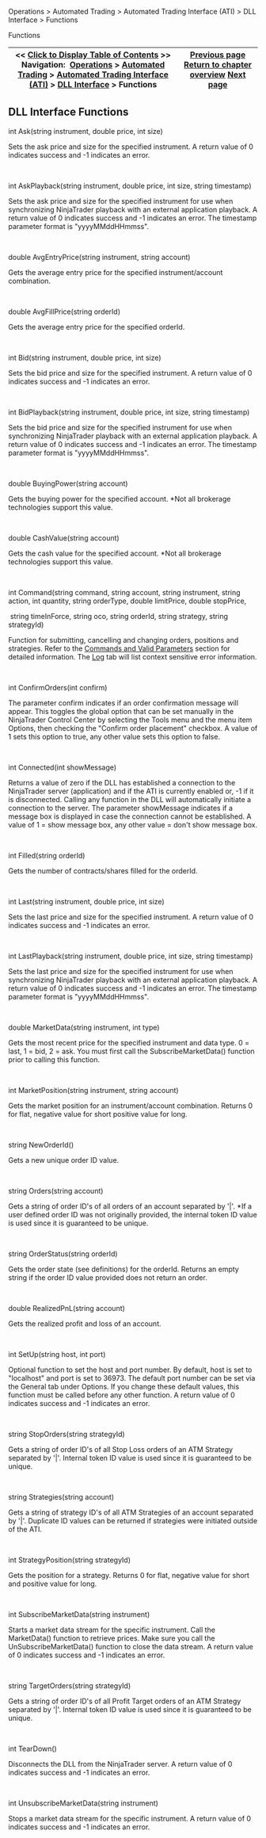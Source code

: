﻿


Operations \> Automated Trading \> Automated Trading Interface (ATI) \> DLL Interface \> Functions






















Functions







| \<\< [Click to Display Table of Contents](functions.md) \>\> **Navigation:**     [Operations](operations-1.md) \> [Automated Trading](automated_trading-1.md) \> [Automated Trading Interface (ATI)](automated_trading_interface_at-1.md) \> [DLL Interface](dll_interface-1.md) \> Functions | [Previous page](dll_interface-1.md) [Return to chapter overview](dll_interface-1.md) [Next page](tradestation_email_integration-1.md) |
| --- | --- |











## DLL Interface Functions


int Ask(string instrument, double price, int size)


Sets the ask price and size for the specified instrument. A return value of 0 indicates success and \-1 indicates an error.


 


int AskPlayback(string instrument, double price, int size, string timestamp)


Sets the ask price and size for the specified instrument for use when synchronizing NinjaTrader playback with an external application playback. A return value of 0 indicates success and \-1 indicates an error. The timestamp parameter format is "yyyyMMddHHmmss".


 


double AvgEntryPrice(string instrument, string account)


Gets the average entry price for the specified instrument/account combination.


 


double AvgFillPrice(string orderId)


Gets the average entry price for the specified orderId.


 


int Bid(string instrument, double price, int size)


Sets the bid price and size for the specified instrument. A return value of 0 indicates success and \-1 indicates an error.


 


int BidPlayback(string instrument, double price, int size, string timestamp)


Sets the bid price and size for the specified instrument for use when synchronizing NinjaTrader playback with an external application playback. A return value of 0 indicates success and \-1 indicates an error. The timestamp parameter format is "yyyyMMddHHmmss".


 


double BuyingPower(string account)


Gets the buying power for the specified account. \*Not all brokerage technologies support this value.


 


double CashValue(string account)


Gets the cash value for the specified account. \*Not all brokerage technologies support this value.


 


int Command(string command, string account, string instrument, string action, int quantity, string orderType, double limitPrice, double stopPrice,   

 string timeInForce, string oco, string orderId, string strategy, string strategyId)


Function for submitting, cancelling and changing orders, positions and strategies. Refer to the [Commands and Valid Parameters](commands_and_valid_parameters-1.md) section for detailed information. The [Log](log_tab2-1.md) tab will list context sensitive error information.


 


int ConfirmOrders(int confirm)


The parameter confirm indicates if an order confirmation message will appear. This toggles the global option that can be set manually in the NinjaTrader Control Center by selecting the Tools menu and the menu item Options, then checking the "Confirm order placement" checkbox. A value of 1 sets this option to true, any other value sets this option to false.


 


int Connected(int showMessage)


Returns a value of zero if the DLL has established a connection to the NinjaTrader server (application) and if the ATI is currently enabled or, \-1 if it is disconnected. Calling any function in the DLL will automatically initiate a connection to the server. The parameter showMessage indicates if a message box is displayed in case the connection cannot be established. A value of 1 \= show message box, any other value \= don't show message box.


 


int Filled(string orderId)


Gets the number of contracts/shares filled for the orderId.


 


int Last(string instrument, double price, int size)


Sets the last price and size for the specified instrument. A return value of 0 indicates success and \-1 indicates an error.


 


int LastPlayback(string instrument, double price, int size, string timestamp)


Sets the last price and size for the specified instrument for use when synchronizing NinjaTrader playback with an external application playback. A return value of 0 indicates success and \-1 indicates an error. The timestamp parameter format is "yyyyMMddHHmmss".


 


double MarketData(string instrument, int type)


Gets the most recent price for the specified instrument and data type. 0 \= last, 1 \= bid, 2 \= ask. You must first call the SubscribeMarketData() function prior to calling this function.


 


int MarketPosition(string instrument, string account)


Gets the market position for an instrument/account combination. Returns 0 for flat, negative value for short positive value for long.


 


string NewOrderId()


Gets a new unique order ID value.


 


string Orders(string account)


Gets a string of order ID's of all orders of an account separated by '\|'. \*If a user defined order ID was not originally provided, the internal token ID value is used since it is guaranteed to be unique.


 


string OrderStatus(string orderId)


Gets the order state (see definitions) for the orderId. Returns an empty string if the order ID value provided does not return an order.


 


double RealizedPnL(string account)


Gets the realized profit and loss of an account.


 


int SetUp(string host, int port)


Optional function to set the host and port number. By default, host is set to "localhost" and port is set to 36973\. The default port number can be set via the General tab under Options. If you change these default values, this function must be called before any other function. A return value of 0 indicates success and \-1 indicates an error.


 


string StopOrders(string strategyId)


Gets a string of order ID's of all Stop Loss orders of an ATM Strategy separated by '\|'. Internal token ID value is used since it is guaranteed to be unique.


 


string Strategies(string account)


Gets a string of strategy ID's of all ATM Strategies of an account separated by '\|'. Duplicate ID values can be returned if strategies were initiated outside of the ATI. 


 


int StrategyPosition(string strategyId)


Gets the position for a strategy. Returns 0 for flat, negative value for short and positive value for long.


 


int SubscribeMarketData(string instrument)


Starts a market data stream for the specific instrument. Call the MarketData() function to retrieve prices. Make sure you call the UnSubscribeMarketData() function to close the data stream. A return value of 0 indicates success and \-1 indicates an error.


 


string TargetOrders(string strategyId)


Gets a string of order ID's of all Profit Target orders of an ATM Strategy separated by '\|'. Internal token ID value is used since it is guaranteed to be unique.


 


int TearDown()


Disconnects the DLL from the NinjaTrader server. A return value of 0 indicates success and \-1 indicates an error.


 


int UnsubscribeMarketData(string instrument)


Stops a market data stream for the specific instrument. A return value of 0 indicates success and \-1 indicates an error.








